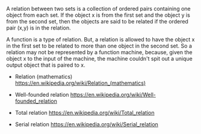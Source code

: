 A relation between two sets is a collection of ordered pairs containing one object from each set. If the object x is from the first set and the object y is from the second set, then the objects are said to be related if the ordered pair (x,y) is in the relation.

A function is a type of relation. But, a relation is allowed to have the object x in the first set to be related to more than one object in the second set. So a relation may not be represented by a function machine, because, given the object x to the input of the machine, the machine couldn't spit out a unique output object that is paired to x.



* Relation (mathematics)
https://en.wikipedia.org/wiki/Relation_(mathematics)

* Well-founded relation
https://en.wikipedia.org/wiki/Well-founded_relation

* Total relation
https://en.wikipedia.org/wiki/Total_relation

* Serial relation
https://en.wikipedia.org/wiki/Serial_relation
